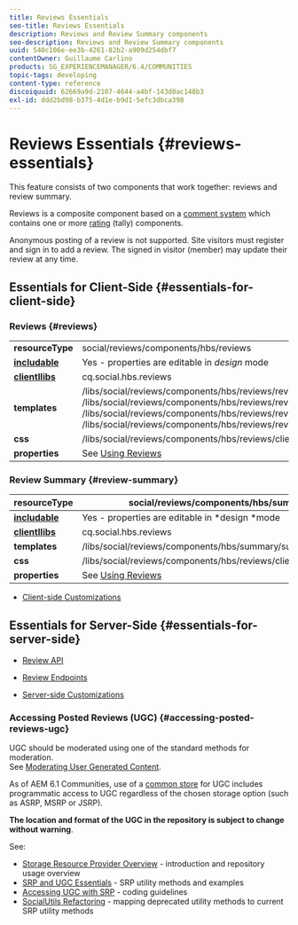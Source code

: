 ```yaml
---
title: Reviews Essentials
seo-title: Reviews Essentials
description: Reviews and Review Summary components
seo-description: Reviews and Review Summary components
uuid: 540c106e-ee3b-4261-82b2-a909d254dbf7
contentOwner: Guillaume Carlino
products: SG_EXPERIENCEMANAGER/6.4/COMMUNITIES
topic-tags: developing
content-type: reference
discoiquuid: 62669a9d-2107-4644-a4bf-143d0ac148b3
exl-id: ddd2bd98-b375-4d1e-b9d1-5efc3dbca398
---
```

# Reviews Essentials {#reviews-essentials}

This feature consists of two components that work together: reviews and review summary.

Reviews is a composite component based on a [comment system](essentials-comments.md) which contains one or more [rating](rating-basics.md) (tally) components.

Anonymous posting of a review is not supported. Site visitors must register and sign in to add a review. The signed in visitor (member) may update their review at any time.

## Essentials for Client-Side {#essentials-for-client-side}

### Reviews {#reviews}

<table> 
 <tbody>
  <tr>
   <td> <strong>resourceType</strong></td> 
   <td>social/reviews/components/hbs/reviews</td> 
  </tr>
  <tr>
   <td> <a href="scf.md#add-or-include-a-communities-component"><strong>includable</strong></a></td> 
   <td>Yes - properties are editable in <i>design </i>mode</td> 
  </tr>
  <tr>
   <td> <a href="client-customize.md#clientlibs-for-scf"><strong>clientllibs</strong></a></td> 
   <td>cq.social.hbs.reviews</td> 
  </tr>
  <tr>
   <td> <strong>templates</strong></td> 
   <td> /libs/social/reviews/components/hbs/reviews/reviews.hbs<br /> /libs/social/reviews/components/hbs/reviews/review/review.hbs<br /> /libs/social/reviews/components/hbs/reviews/review/status.hbs<br /> /libs/social/reviews/components/hbs/reviews/review/toolbar.hbs</td> 
  </tr>
  <tr>
   <td> <strong>css</strong></td> 
   <td> /libs/social/reviews/components/hbs/reviews/clientlibs/review.css</td> 
  </tr>
  <tr>
   <td><strong>properties</strong></td> 
   <td>See <a href="reviews.md">Using Reviews</a></td> 
  </tr>
 </tbody>
</table>

### Review Summary {#review-summary}

|  **resourceType** |social/reviews/components/hbs/summary |
|---|---|
|  [**includable**](scf.md#add-or-include-a-communities-component) |Yes - properties are editable in *design *mode |
|  [**clientllibs**](client-customize.md#clientlibs-for-scf) |cq.social.hbs.reviews |
|  **templates** | /libs/social/reviews/components/hbs/summary/summary.hbs |
|  **css** | /libs/social/reviews/components/hbs/reviews/clientlibs/review.css |
| **properties** |See [Using Reviews](reviews.md) |

* [Client-side Customizations](client-customize.md)

## Essentials for Server-Side {#essentials-for-server-side}

* [Review API](https://helpx.adobe.com/experience-manager/6-4/sites/developing/using/reference-materials/javadoc/com/adobe/cq/social/review/client/api/package-summary.html)

* [Review Endpoints](https://helpx.adobe.com/experience-manager/6-4/sites/developing/using/reference-materials/javadoc/com/adobe/cq/social/review/client/endpoints/package-summary.html)

* [Server-side Customizations](server-customize.md)

### Accessing Posted Reviews (UGC) {#accessing-posted-reviews-ugc}

UGC should be moderated using one of the standard methods for moderation.  
See [Moderating User Generated Content](moderate-ugc.md).

As of AEM 6.1 Communities, use of a [common store](working-with-srp.md) for UGC includes programmatic access to UGC regardless of the chosen storage option (such as ASRP, MSRP or JSRP).

**The location and format of the UGC in the repository is subject to change without warning**.

See:

* [Storage Resource Provider Overview](srp.md) - introduction and repository usage overview
* [SRP and UGC Essentials](srp-and-ugc.md) - SRP utility methods and examples
* [Accessing UGC with SRP](accessing-ugc-with-srp.md) - coding guidelines
* [SocialUtils Refactoring](socialutils.md) - mapping deprecated utility methods to current SRP utility methods
